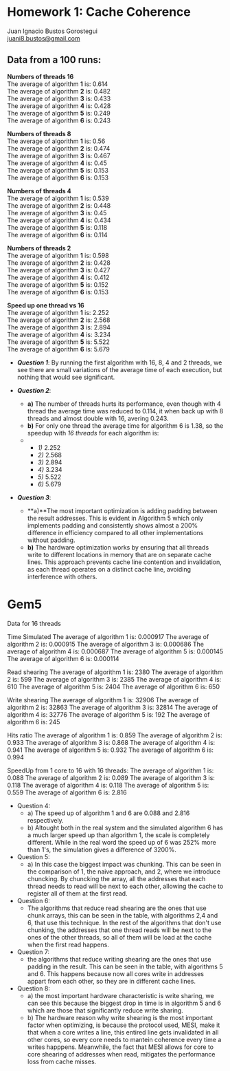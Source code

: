 # Homework 1: Cache Coherence
Juan Ignacio Bustos Gorostegui\
juani8.bustos@gmail.com

## Data from a 100 runs:

**Numbers of threads 16**\
The average of algorithm **1** is: 0.614\
The average of algorithm **2** is: 0.482\
The average of algorithm **3** is: 0.433\
The average of algorithm **4** is: 0.428\
The average of algorithm **5** is: 0.249\
The average of algorithm **6** is: 0.243

**Numbers of threads 8**\
The average of algorithm **1** is: 0.56\
The average of algorithm **2** is: 0.474\
The average of algorithm **3** is: 0.467\
The average of algorithm **4** is: 0.45\
The average of algorithm **5** is: 0.153\
The average of algorithm **6** is: 0.153

**Numbers of threads 4**\
The average of algorithm **1** is: 0.539\
The average of algorithm **2** is: 0.448\
The average of algorithm **3** is: 0.45\
The average of algorithm **4** is: 0.434\
The average of algorithm **5** is: 0.118\
The average of algorithm **6** is: 0.114

**Numbers of threads 2**\
The average of algorithm **1** is: 0.598\
The average of algorithm **2** is: 0.428\
The average of algorithm **3** is: 0.427\
The average of algorithm **4** is: 0.412\
The average of algorithm **5** is: 0.152\
The average of algorithm **6** is: 0.153

**Speed up one thread vs 16**\
The average of algorithm **1** is:  2.252\
The average of algorithm **2** is:  2.568\
The average of algorithm **3** is:  2.894\
The average of algorithm **4** is:  3.234\
The average of algorithm **5** is:  5.522\
The average of algorithm **6** is:  5.679

- _**Question 1**_: By running the first algorithm with 16, 8, 4 and 2 threads, we see there are small variations of the average time of each execution, but nothing that would see significant.
- **_Question 2_**:
    - **a)** The number of threads hurts its performance, even though with 4 thread the average time was reduced to 0.114, it when back up with 8 threads and almost double with 16, avering 0.243.
    - **b)** For only one thread the average time for algorithm 6 is 1.38, so the speedup with _16 threads_ for each algorithm is:
    - - _1)_ 2.252
      - _2)_ 2.568
      - _3)_ 2.894
      - _4)_ 3.234
      - _5)_ 5.522
      - _6)_ 5.679

- _**Question 3**_:
    - **a)**The most important optimization is adding padding between the result addresses. This is evident in Algorithm 5 which only implements padding and consistently shows almost a 200% difference in efficiency compared to all other implementations without padding.
    - **b)** The hardware optimization works by ensuring that all threads write to different locations in memory that are on separate cache lines.
    This approach prevents cache line contention and invalidation, as each thread operates on a distinct cache line, avoiding interference with others.

# Gem5

Data for 16 threads

Time Simulated
The average of algorithm 1 is: 0.000917
The average of algorithm 2 is: 0.000915
The average of algorithm 3 is: 0.000686
The average of algorithm 4 is: 0.000687
The average of algorithm 5 is: 0.000145
The average of algorithm 6 is: 0.000114

Read shearing
The average of algorithm 1 is: 2380
The average of algorithm 2 is: 599
The average of algorithm 3 is: 2385
The average of algorithm 4 is: 610
The average of algorithm 5 is: 2404
The average of algorithm 6 is: 650

Write shearing
The average of algorithm 1 is: 32906
The average of algorithm 2 is: 32863
The average of algorithm 3 is: 32814
The average of algorithm 4 is: 32776
The average of algorithm 5 is: 192
The average of algorithm 6 is: 245

Hits ratio
The average of algorithm 1 is:  0.859
The average of algorithm 2 is:  0.933
The average of algorithm 3 is:  0.868
The average of algorithm 4 is:  0.941
The average of algorithm 5 is:  0.932
The average of algorithm 6 is:  0.994

SpeedUp from 1 core to 16 with 16 threads:
The average of algorithm 1 is:  0.088
The average of algorithm 2 is:  0.089
The average of algorithm 3 is:  0.118
The average of algorithm 4 is:  0.118
The average of algorithm 5 is:  0.559
The average of algorithm 6 is:  2.816

- Question 4:
    - a) The speed up of algorithm 1 and 6 are 0.088 and 2.816 respectively.
    - b) Altought both in the real system and the simulated algorithm 6 has a much larger speed up than algorithm 1, the scale is completely different. While in the real word the speed up of 6 was 252% more than 1's, the simulation gives a difference of 3200%.
- Question 5:
    - a) In this case the biggest impact was chunking.
        This can be seen in the comparison of 1, the naive approach, and 2, where we introduce chuncking. By chuncking the array, all the addresses that each thread needs to read will be next to each other, allowing the cache to register all of them at the first read.
- Question 6:
    - The algorithms that reduce read shearing are the ones that use chunk arrays, this
    can be seen in the table, with algorithms 2,4 and 6, that use this technique.
    In the rest of the algorithms that don't use chunking, the addresses that one thread reads will be next to the ones of the other threads, so all of them will be load at the cache when the first read happens.
- Question 7:
    - the algorithms that reduce writing shearing are the ones that use padding in the result.
    This can be seen in the table, with algorithms 5 and 6.
    This happens because now all cores write in addresses appart from each other, so they are in different cache lines. 
- Question 8:
    - a) the most important hardware characteristic is write sharing, we can see this because
    the biggest drop in time is in algorithm 5 and 6 which are those that significantly reduce
    write sharing.
    - b) The hardware reason why write shearing is the most important factor when optimizing, is because
        the protocol used, MESI, make it that when a core writes a line, this entired line gets invalidated
        in all other cores, so every core needs to mantein coherence every time a writes happpens.
        Meanwhile, the fact that MESI allows for core to core shearing of addresses when read, mitigates the performance
        loss from cache misses.
